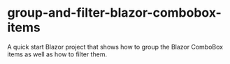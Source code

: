 # group-and-filter-blazor-combobox-items
A quick start Blazor project that shows how to group the Blazor ComboBox items as well as how to filter them.
